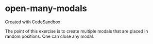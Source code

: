 # open-many-modals
Created with CodeSandbox

The point of this exercise is to create multiple modals that are placed in random positions. 
One can close any modal. 
